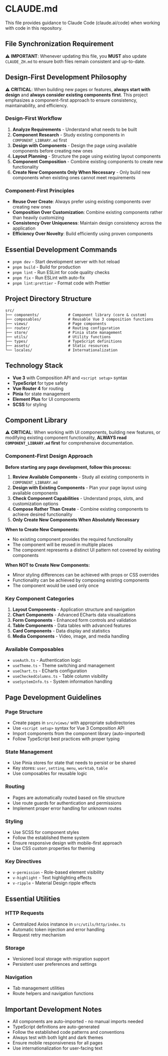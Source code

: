 # CLAUDE.md

This file provides guidance to Claude Code (claude.ai/code) when working with code in this repository.

## File Synchronization Requirement

⚠️ **IMPORTANT**: Whenever updating this file, you **MUST** also update `CLAUDE_ZH.md` to ensure both files remain consistent and up-to-date.

## Design-First Development Philosophy

⚠️ **CRITICAL**: When building new pages or features, **always start with design** and **always consider existing components first**. This project emphasizes a component-first approach to ensure consistency, maintainability, and efficiency.

### Design-First Workflow

1. **Analyze Requirements** - Understand what needs to be built
2. **Component Research** - Study existing components in `COMPONENT_LIBRARY.md` first
3. **Design with Components** - Design the page using available components before creating new ones
4. **Layout Planning** - Structure the page using existing layout components
5. **Component Composition** - Combine existing components to create new functionality
6. **Create New Components Only When Necessary** - Only build new components when existing ones cannot meet requirements

### Component-First Principles

- **Reuse Over Create**: Always prefer using existing components over creating new ones
- **Composition Over Customization**: Combine existing components rather than heavily customizing
- **Consistency Over Uniqueness**: Maintain design consistency across the application
- **Efficiency Over Novelty**: Build efficiently using proven components

## Essential Development Commands

- `pnpm dev` - Start development server with hot reload
- `pnpm build` - Build for production
- `pnpm lint` - Run ESLint for code quality checks
- `pnpm fix` - Run ESLint with auto-fix
- `pnpm lint:prettier` - Format code with Prettier

## Project Directory Structure

```
src/
├── components/             # Component library (core & custom)
├── composables/            # Reusable Vue 3 composition functions
├── views/                  # Page components
├── router/                 # Routing configuration
├── store/                  # Pinia state management
├── utils/                  # Utility functions
├── types/                  # TypeScript definitions
├── assets/                 # Static resources
└── locales/                # Internationalization
```

## Technology Stack

- **Vue 3** with Composition API and `<script setup>` syntax
- **TypeScript** for type safety
- **Vue Router 4** for routing
- **Pinia** for state management
- **Element Plus** for UI components
- **SCSS** for styling

## Component Library

⚠️ **CRITICAL**: When working with UI components, building new features, or modifying existing component functionality, **ALWAYS read `COMPONENT_LIBRARY.md` first** for comprehensive documentation.

### Component-First Design Approach

**Before starting any page development, follow this process:**

1. **Review Available Components** - Study all existing components in `COMPONENT_LIBRARY.md`
2. **Design with Existing Components** - Plan your page layout using available components
3. **Check Component Capabilities** - Understand props, slots, and customization options
4. **Compose Rather Than Create** - Combine existing components to achieve desired functionality
5. **Only Create New Components When Absolutely Necessary**

**When to Create New Components:**

- No existing component provides the required functionality
- The component will be reused in multiple places
- The component represents a distinct UI pattern not covered by existing components

**When NOT to Create New Components:**

- Minor styling differences can be achieved with props or CSS overrides
- Functionality can be achieved by composing existing components
- The component would be used only once

### Key Component Categories

1. **Layout Components** - Application structure and navigation
2. **Chart Components** - Advanced ECharts data visualizations
3. **Form Components** - Enhanced form controls and validation
4. **Table Components** - Data tables with advanced features
5. **Card Components** - Data display and statistics
6. **Media Components** - Video, image, and media handling

### Available Composables

- `useAuth.ts` - Authentication logic
- `useTheme.ts` - Theme switching and management
- `useChart.ts` - ECharts configuration
- `useCheckedColumns.ts` - Table column visibility
- `useSystemInfo.ts` - System information handling

## Page Development Guidelines

### Page Structure

- Create pages in `src/views/` with appropriate subdirectories
- Use `<script setup>` syntax for Vue 3 Composition API
- Import components from the component library (auto-imported)
- Follow TypeScript best practices with proper typing

### State Management

- Use Pinia stores for state that needs to persist or be shared
- Key stores: `user`, `setting`, `menu`, `worktab`, `table`
- Use composables for reusable logic

### Routing

- Pages are automatically routed based on file structure
- Use route guards for authentication and permissions
- Implement proper error handling for unknown routes

### Styling

- Use SCSS for component styles
- Follow the established theme system
- Ensure responsive design with mobile-first approach
- Use CSS custom properties for theming

### Key Directives

- `v-permission` - Role-based element visibility
- `v-highlight` - Text highlighting effects
- `v-ripple` - Material Design ripple effects

## Essential Utilities

### HTTP Requests

- Centralized Axios instance in `src/utils/http/index.ts`
- Automatic token injection and error handling
- Request retry mechanism

### Storage

- Versioned local storage with migration support
- Persistent user preferences and settings

### Navigation

- Tab management utilities
- Route helpers and navigation functions

## Important Development Notes

- All components are auto-imported - no manual imports needed
- TypeScript definitions are auto-generated
- Follow the established code patterns and conventions
- Always test with both light and dark themes
- Ensure mobile responsiveness for all pages
- Use internationalization for user-facing text
